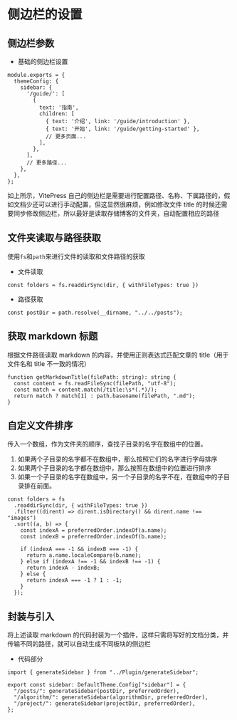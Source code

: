 
# 侧边栏的设置

## 侧边栏参数

- 基础的侧边栏设置

```TS
module.exports = {
  themeConfig: {
    sidebar: {
      '/guide/': [
        {
          text: '指南',
          children: [
            { text: '介绍', link: '/guide/introduction' },
            { text: '开始', link: '/guide/getting-started' },
            // 更多页面...
          ],
        },
      ],
      // 更多路径...
    },
  },
};
```

如上所示，VitePress 自己的侧边栏是需要进行配置路径、名称、下属路径的，假如文档少还可以进行手动配置，但这显然很麻烦，例如修改文件 title 的时候还需要同步修改侧边栏，所以最好是读取存储博客的文件夹，自动配置相应的路径

## 文件夹读取与路径获取

使用`fs`和`path`来进行文件的读取和文件路径的获取

- 文件读取

```Ts
const folders = fs.readdirSync(dir, { withFileTypes: true })
```

- 路径获取

```TS
const postDir = path.resolve(__dirname, "../../posts");
```

## 获取 markdown 标题

根据文件路径读取 markdown 的内容，并使用正则表达式匹配文章的 title（用于文件名和 title 不一致的情况）

```TS
function getMarkdownTitle(filePath: string): string {
  const content = fs.readFileSync(filePath, "utf-8");
  const match = content.match(/title:\s*(.*)/);
  return match ? match[1] : path.basename(filePath, ".md");
}
```

## 自定义文件排序

传入一个数组，作为文件夹的顺序，查找子目录的名字在数组中的位置。

1. 如果两个子目录的名字都不在数组中，那么按照它们的名字进行字母排序
2. 如果两个子目录的名字都在数组中，那么按照在数组中的位置进行排序
3. 如果一个子目录的名字在数组中，另一个子目录的名字不在，在数组中的子目录排在前面。

```TS
const folders = fs
  .readdirSync(dir, { withFileTypes: true })
  .filter((dirent) => dirent.isDirectory() && dirent.name !== "images")
  .sort((a, b) => {
    const indexA = preferredOrder.indexOf(a.name);
    const indexB = preferredOrder.indexOf(b.name);

    if (indexA === -1 && indexB === -1) {
      return a.name.localeCompare(b.name);
    } else if (indexA !== -1 && indexB !== -1) {
      return indexA - indexB;
    } else {
      return indexA === -1 ? 1 : -1;
    }
  });
```

## 封装与引入

将上述读取 markdown 的代码封装为一个插件，这样只需将写好的文档分类，并传输不同的路径，就可以自动生成不同板块的侧边栏

- 代码部分

```TS
import { generateSidebar } from "../Plugin/generateSidebar";

export const sidebar: DefaultTheme.Config["sidebar"] = {
  "/posts/": generateSidebar(postDir, preferredOrder),
  "/algorithm/": generateSidebar(algorithmDir, preferredOrder),
  "/project/": generateSidebar(projectDir, preferredOrder),
};
```
